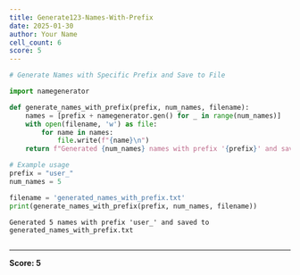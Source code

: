 ```yaml
---
title: Generate123-Names-With-Prefix
date: 2025-01-30
author: Your Name
cell_count: 6
score: 5
---
```


```python
# Generate Names with Specific Prefix and Save to File
```


```python
import namegenerator
```


```python
def generate_names_with_prefix(prefix, num_names, filename):
    names = [prefix + namegenerator.gen() for _ in range(num_names)]
    with open(filename, 'w') as file:
        for name in names:
            file.write(f"{name}\n")
    return f"Generated {num_names} names with prefix '{prefix}' and saved to {filename}"
```


```python
# Example usage
prefix = "user_"
num_names = 5
```


```python
filename = 'generated_names_with_prefix.txt'
print(generate_names_with_prefix(prefix, num_names, filename))
```

    Generated 5 names with prefix 'user_' and saved to generated_names_with_prefix.txt



```python

```


---
**Score: 5**
